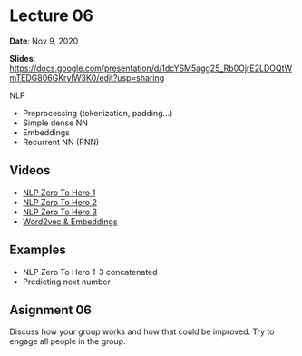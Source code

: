 # Lecture 06

**Date**: Nov 9, 2020

**Slides**: https://docs.google.com/presentation/d/1dcYSM5agg25_Rb0OjrE2LDOQtWmTEDG806GKryIW3K0/edit?usp=sharing

NLP

* Preprocessing (tokenization, padding…)
* Simple dense NN
* Embeddings
* Recurrent NN (RNN)

## Videos

* [NLP Zero To Hero 1](https://www.youtube.com/watch?v=fNxaJsNG3-s&list=PLQY2H8rRoyvzDbLUZkbudP-MFQZwNmU4S&index=1)
* [NLP Zero To Hero 2](https://www.youtube.com/watch?v=r9QjkdSJZ2g&list=PLQY2H8rRoyvzDbLUZkbudP-MFQZwNmU4S&index=2)
* [NLP Zero To Hero 3](https://www.youtube.com/watch?v=Y_hzMnRXjhI&list=PLQY2H8rRoyvzDbLUZkbudP-MFQZwNmU4S&index=3)
* [Word2vec & Embeddings](https://youtu.be/8rXD5-xhemo?t=2412)


## Examples

* NLP Zero To Hero 1-3 concatenated
* Predicting next number

## Asignment 06

Discuss how your group works and how that could be improved. Try to engage all people in the group.